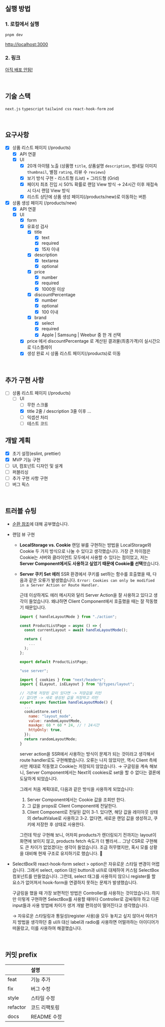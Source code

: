 ## 실행 방법

### 1. 로컬에서 실행

```bash
pnpm dev
```

[http://localhost:3000](http://localhost:3000)

### 2. 링크

[아직 배포 안됨!]()

<br/>

## 기술 스택

`next.js` `typescript` `tailwind css`
`react-hook-form` `zod`

<br/>

## 요구사항

- [x] 상품 리스트 페이지 (/products)
  - [x] API 연결
  - [x] UI
    - [x] 20개 아이템 노출 (상품명 `title`, 상품설명 `description`, 썸네일 이미지 `thumbnail`, 별점 `rating`, 리뷰 수 `reviews`)
    - [x] 보기 방식 구현 - 리스트형 (List) + 그리드형 (Grid)
    - [x] 페이지 최초 진입 시 50% 확률로 랜덤 View 방식 → 24시간 이후 재접속 시 다시 랜덤 View 방식
    - [x] 리스트 상단에 상품 생성 페이지(/products/new)로 이동하는 버튼
- [x] 상품 생성 페이지 (/products/new)
  - [x] API 연결
  - [x] UI
    - [x] form
    - [x] 유효성 검사
      - [x] title
        - [x] text
        - [x] required
        - [x] 15자 이내
      - [x] description
        - [x] textarea
        - [x] optional
      - [x] price
        - [x] number
        - [x] required
        - [x] 1000원 이상
      - [x] discountPercentage
        - [x] number
        - [x] optional
        - [x] 100 이내
      - [x] brand
        - [x] select
        - [x] required
        - [x] Apple | Samsung | Weebur 중 한 개 선택
    - [x] price 에서 discountPercentage 로 계산된 결과물(최종가격)이 실시간으로 디스플레이
    - [x] 생성 완료 시 상품 리스트 페이지(/products)로 이동

<br/>

## 추가 구현 사항
- [ ] 상품 리스트 페이지 (/products)
  - [ ] UI
    - [ ] 무한 스크롤
    - [x] title 2줄 / description 3줄 이후 ...
    - [ ] 익셉션 처리
    - [ ] 테스트 코드

## 개발 계획

- [x] 초기 설정(eslint, prettier)
- [x] MVP 기능 구현
- [ ] UI, 컴포넌트 디자인 및 설계
- [ ] 퍼블리싱
- [ ] 추가 구현 사항 구현
- [ ] 버그 픽스

<br/>

## 트러블 슈팅
- [순환 참조](https://velog.io/@2hanbyeol1/Javascript-%EC%88%9C%ED%99%98-%EC%B0%B8%EC%A1%B0)에 대해 공부했습니다.
- 랜덤 뷰 구현
  - **LocalStorage vs. Cookie**
    랜덤 뷰를 구현하는 방법을 LocalStorage와 Cookie 두 가지 방식으로 나눌 수 있다고 생각했습니다. 가장 큰 차이점은 Cookie는 서버와 클라이언트 모두에서 사용할 수 있다는 점이었고, 저는 **Server Component에서도 사용하고 싶었기 때문에 Cookie를 선택**했습니다.
  - **Server 쿠키 Set 에러**
    SSR 환경에서 쿠키를 set하는 함수를 호출했을 때, 다음과 같은 오류가 발생했습니다.
    `Error: Cookies can only be modified in a Server Action or Route Handler.`

    근데 이상하게도 에러 메시지와 달리 Server Action을 잘 사용하고 있다고 생각이 들었습니다. 왜냐하면 Client Component에서 호출했을 때는 잘 작동했기 때문입니다.
    
    ```jsx
    import { handleLayoutMode } from "./action";

    const ProductListPage = async () => {
      const currentLayout = await handleLayoutMode();

      return (
        ...
      );
    };

    export default ProductListPage;
    ```
    ```jsx
    "use server";

    import { cookies } from "next/headers";
    import { ELayout, isELayout } from "@/types/layout";

    // 기존에 저장된 값이 있다면 -> 저장값을 리턴
    // 없다면 -> 새로 생성된 값을 저장하고 리턴
    export async function handleLayoutMode() {
      ...
      cookieStore.set({
        name: "layout_mode",
        value: randomLayoutMode,
        maxAge: 60 * 60 * 24, // ! 24시간
        httpOnly: true,
      });
      return randomLayoutMode;
    }
    ```

    server action을 SSR에서 사용하는 방식이 문제가 되는 것이라고 생각해서 route handler로도 구현해봤습니다. 오류는 나지 않았지만, 역시 Client 측에서만 제대로 작동했고 Cookie는 저장되지 않았습니다.
    → 구글링을 계속 해보니, Server Component에서는 Next의 cookies로 set을 할 수 없다는 결론에 도달하게 되었습니다.

    그래서 처음 계획대로, 다음과 같은 방식을 사용하게 되었습니다:
    1. Server Component에서는 Cookie 값을 조회만 한다.
    2. 그 값을 props로 Client Component에 전달한다.
    3. Client Component로 전달된 값이
      3-1. 있다면, 해당 값을 레이아웃 상태의 defaultValue로 사용하고
      3-2. 없다면, 새로운 랜덤 값을 생성하고, 쿠키에 저장한 후 상태로 사용한다.

    그런데 막상 구현해 보니, 어차피 products가 렌더링되기 전까지는 layout이 화면에 보이지 않고,
    products fetch 속도가 더 빨라서... 그냥 CSR로 구현해도 큰 차이가 없었겠다는 생각이 들었습니다.
    조금 허무했지만, 혹시 모를 상황을 대비해 현재 구조로 유지하기로 했습니다. 🥲

- SelectBox와 react-hook-form
  select > option은 자유로운 스타일 변경이 어렵습니다. 그래서 select, option 대신 button과 ul/li로 대체하여 커스텀 SelectBox 컴포넌트를 만들었습니다. 그런데, select 태그를 사용하지 않으니 register를 할 요소가 없어져서 hook-form을 연결하지 못하는 문제가 발생했습니다.

  구글링을 했을 때 가장 보편적인 방법은 Controller를 사용하는 것이었습니다. 하지만 이렇게 구현하면 SelectBox를 사용할 때마다 Controller로 감싸줘야 하고 다른 input들과 사용 방법에 차이가 생겨 개발 편의성이 떨어진다고 생각했습니다.

  → 자유로운 스타일링과 통일성(register 사용)을 모두 놓치고 싶지 않아서 여러가지 방법을 생각하던 중 ul/li 대신 label과 radio를 사용하면 어떨까하는 아이디어가 떠올랐고, 이를 사용하여 해결했습니다.

<br/>

## 커밋 prefix

|          | 설명          |
| :------- | :------------ |
| feat     | 기능 추가     |
| fix      | 버그 수정     |
| style    | 스타일 수정   |
| refactor | 코드 리팩토링 |
| docs     | README 수정   |
